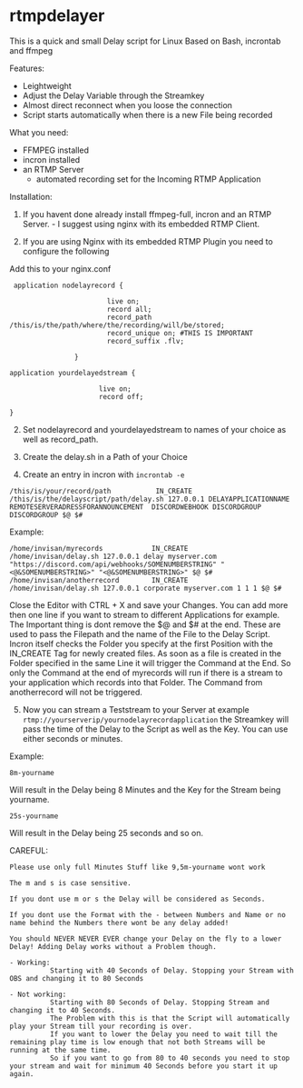 # rtmpdelayer
This is a quick and small Delay script for Linux Based on Bash, incrontab and ffmpeg

Features:
- Leightweight
- Adjust the Delay Variable through the Streamkey
- Almost direct reconnect when you loose the connection
- Script starts automatically when there is a new File being recorded

What you need:

- FFMPEG installed
- incron installed
- an RTMP Server
  - automated recording set for the Incoming RTMP Application
  
  
Installation:

1) If you havent done already install ffmpeg-full, incron and an RTMP Server. 
            - I suggest using nginx with its embedded RTMP Client.

2) If you are using Nginx with its embedded RTMP Plugin you need to configure the following

Add this to your nginx.conf
```
 application nodelayrecord {
 
                        live on;
                        record all;
                        record_path /this/is/the/path/where/the/recording/will/be/stored;
                        record_unique on; #THIS IS IMPORTANT
                        record_suffix .flv;

                }

application yourdelayedstream {

                      live on;
                      record off;
                     
}
```

2) Set nodelayrecord and yourdelayedstream to names of your choice as well as record_path.

3) Create the delay.sh in a Path of your Choice 

4) Create an entry in incron with `incrontab -e`


```
/this/is/your/record/path           IN_CREATE       /this/is/the/delayscript/path/delay.sh 127.0.0.1 DELAYAPPLICATIONNAME REMOTESERVERADRESSFORANNOUNCEMENT  DISCORDWEBHOOK DISCORDGROUP DISCORDGROUP $@ $#
```


Example:

```
/home/invisan/myrecords            IN_CREATE        /home/invisan/delay.sh 127.0.0.1 delay myserver.com "https://discord.com/api/webhooks/SOMENUMBERSTRING" "<@&SOMENUMBERSTRING>" "<@&SOMENUMBERSTRING>" $@ $#
/home/invisan/anotherrecord        IN_CREATE        /home/invisan/delay.sh 127.0.0.1 corporate myserver.com 1 1 1 $@ $#
```

Close the Editor with CTRL + X and save your Changes. You can add more then one line if you want to stream to different Applications for example. The Important thing is dont remove the $@ and $# at the end. These are used to pass the Filepath and the name of the File to the Delay Script.
Incron itself checks the Folder you specify at the first Position with the IN_CREATE Tag for newly created files. As soon as a file is created in the Folder specified in the same Line it will trigger the Command at the End.
So only the Command at the end of myrecords will run if there is a stream to your application which records into that Folder. The Command from anotherrecord will not be triggered.

5) Now you can stream a Teststream to your Server at example `rtmp://yourserverip/yournodelayrecordapplication` the Streamkey will pass the time of the Delay to the Script as well as the Key. You can use either seconds or minutes.

Example:

```
8m-yourname
```

Will result in the Delay being 8 Minutes and the Key for the Stream being yourname.

```
25s-yourname
```

Will result in the Delay being 25 seconds and so on. 

CAREFUL:

```
Please use only full Minutes Stuff like 9,5m-yourname wont work

The m and s is case sensitive.

If you dont use m or s the Delay will be considered as Seconds.

If you dont use the Format with the - between Numbers and Name or no name behind the Numbers there wont be any delay added!

You should NEVER NEVER EVER change your Delay on the fly to a lower Delay! Adding Delay works without a Problem though.

- Working:
          Starting with 40 Seconds of Delay. Stopping your Stream with OBS and changing it to 80 Seconds
          
- Not working:
          Starting with 80 Seconds of Delay. Stopping Stream and changing it to 40 Seconds.
          The Problem with this is that the Script will automatically play your Stream till your recording is over.
          If you want to lower the Delay you need to wait till the remaining play time is low enough that not both Streams will be running at the same time.
          So if you want to go from 80 to 40 seconds you need to stop your stream and wait for minimum 40 Seconds before you start it up again. 
```
